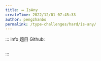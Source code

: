 ```yaml
---
title: ➖ IsAny
createTime: 2022/12/01 07:45:33
author: pengzhanbo
permalink: /type-challenges/hard/is-any/
---
```


::: info 题目
Github: []()

```ts

```

:::
